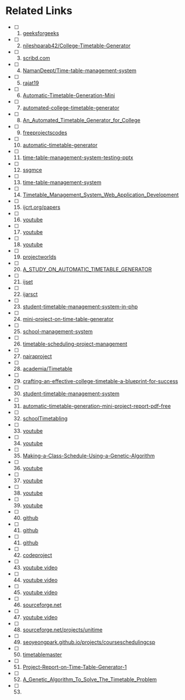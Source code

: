 # Related Links

- [ ] 1. [geeksforgeeks](https://www.geeksforgeeks.org/timetable-generating-system-uml-diagram/)
- [ ] 2. [nileshparab42/College-Timetable-Generator](https://github.com/nileshparab42/College-Timetable-Generator)
- [ ] 3. [scribd.com](https://www.scribd.com/document/436226179/Time-Table-Managment-docx)
- [ ] 4. [NamanDeept/Time-table-management-system](https://github.com/NamanDeept/Time-table-management-system)
- [ ] 5. [rajat19](https://rajat19.github.io/TimeTable/)
- [ ] 6. [Automatic-Timetable-Generation-Mini](https://www.scribd.com/document/408248380/229488730-Automatic-Timetable-Generation-Mini-Project-Report-converted-docx)
- [ ] 7. [automated-college-timetable-generator](https://www.studocu.com/in/document/bharathidasan-university/msc-biology/automated-college-timetable-generator/57198237)
- [ ] 8. [An_Automated_Timetable_Generator_for_College](https://www.researchgate.net/publication/381887319_An_Automated_Timetable_Generator_for_College)
- [ ] 9. [freeprojectscodes](https://freeprojectscodes.com/student-timetable-generator-in-php/)
- [ ] 10. [automatic-timetable-generator](https://www.ijraset.com/best-journal/automatic-timetable-generator)
- [ ] 11. [time-table-management-system-testing-pptx](https://www.slideshare.net/slideshow/time-table-management-system-testing-pptx/269648123)
- [ ] 12. [ssgmce](https://www.ssgmce.ac.in/uploads/UG_Projects/cse/202324/Project%20Report%20Gr.%20No.%2007_2023-24.pdf)
- [ ] 13. [time-table-management-system](https://www.slideshare.net/slideshow/time-table-management-system-116501736/116501736)
- [ ] 14. [Timetable_Management_System_Web_Application_Development](https://www.academia.edu/44361537/Timetable_Management_System_Web_Application_Development)
- [ ] 15. [ijcrt.org/papers](https://ijcrt.org/papers/IJCRT_184440.pdf)
- [ ] 16. [youtube](https://youtu.be/aMz2gP2Z4Qw?si=D_ynRMuSJaAqax2J)
- [ ] 17. [youtube](https://youtu.be/XIYdVPKQpiQ?si=vL76rxwKKt2EWYnZ)
- [ ] 18. [youtube](https://youtu.be/aMz2gP2Z4Qw?si=PhPu_wxcuiv-xrNn)
- [ ] 19. [projectworlds](https://projectworlds.in/online-time-table-generator-php-mysql/)
- [ ] 20. [A_STUDY_ON_AUTOMATIC_TIMETABLE_GENERATOR](https://www.researchgate.net/publication/326265336_A_STUDY_ON_AUTOMATIC_TIMETABLE_GENERATOR)
- [ ] 21. [ijset](https://www.ijset.in/wp-content/uploads/IJSET_V9_issue1_141.pdf)
- [ ] 22. [ijarsct](https://ijarsct.co.in/Paper9370.pdf)
- [ ] 23. [student-timetable-management-system-in-php](https://code-projects.org/student-timetable-management-system-in-php-with-source-code/)
- [ ] 24. [mini-project-on-time-table-generator](https://1000projects.org/mini-project-on-time-table-generator.html)
- [ ] 25. [school-management-system](https://camudigitalcampus.com/school-management-system/everything-you-need-to-know-about-time-table-management)
- [ ] 26. [timetable-scheduling-project-management](https://ivypanda.com/essays/timetable-scheduling-project-management/)
- [ ] 27. [nairaproject](https://nairaproject.com/projects/2293.html)
- [ ] 28. [academia/Timetable](https://www.academia.edu/38987635/Timetable)
- [ ] 29. [crafting-an-effective-college-timetable-a-blueprint-for-success](https://blog.geetauniversity.edu.in/crafting-an-effective-college-timetable-a-blueprint-for-success/)
- [ ] 30. [student-timetable-management-system](https://www.sourcecodester.com/php/12832/student-timetable-management-system.html)
- [ ] 31. [automatic-timetable-generation-mini-project-report-pdf-free](https://pdfcoffee.com/automatic-timetable-generation-mini-project-report-pdf-free.html)
- [ ] 32. [schoolTimetabling](https://www.optaplanner.org/learn/useCases/schoolTimetabling.html)
- [ ] 33. [youtube](https://youtu.be/asstH5H223Y?si=19ta8SvZdn_Vv085)
- [ ] 34. [youtube](https://youtu.be/Jc-9LtB-EUc?si=KxeWimFoSCEk0DqR)
- [ ] 35. [Making-a-Class-Schedule-Using-a-Genetic-Algorithm](https://www.codeproject.com/Articles/23111/Making-a-Class-Schedule-Using-a-Genetic-Algorithm)
- [ ] 36. [youtube](https://youtu.be/8NrNX_jCkjw?si=feec5NRP2oHMI61u)
- [ ] 37. [youtube](https://youtu.be/H5f-MIZPPd8?si=vuGAdHxx8zMRC5f5)
- [ ] 38. [youtube](https://youtu.be/cwDP9m3XeLs?si=vRRzrSs5P9bn8VaZ)
- [ ] 39. [youtube](https://youtu.be/9xmKlF-leWs?si=lJhWiDO2xKIa3G3n)
- [ ] 40. [github](https://github.com/Avishk12/timelog-ai-scheduler.git)
- [ ] 41. [github](https://github.com/anshi02/schedule_it.git)
- [ ] 41. [github](https://github.com/CankayaUniversity/ceng-407-408-2017-2018-project-exam-proctor-and-class-assignment/blob/master/407_ProjectReport.pdf)
- [ ] 42. [codeproject](https://www.codeproject.com/KB/recipes/GaClassSchedule.aspx)
- [ ] 43. [youtube video ](https://youtu.be/aMz2gP2Z4Qw?si=4VMuSFtYKRfnVIBq)
- [ ] 44. [youtube video](https://youtu.be/ucaiQtu6qoo?si=4EB1Zunm_6M3qrHr)
- [ ] 45. [youtube video](https://youtu.be/r2Z9zEHHKcg?si=puBgCdyBzSSk0vD6)
- [ ] 46. [sourceforge.net](https://sourceforge.net/projects/collegetimetable/)
- [ ] 47. [youtube video](https://youtu.be/xEGrgDTqgWM?si=gJCIi46euZ-IEcH2)
- [ ] 48. [sourceforge.net/projects/unitime](https://sourceforge.net/projects/unitime/)
- [ ] 49. [seoyeongpark.github.io/projects/courseschedulingcsp](https://seoyeongpark.github.io/projects/courseschedulingcsp/)
- [ ] 50. [timetablemaster](https://www.timetablemaster.com/guides/school-timetable-complete-guide)
- [ ] 51. [Project-Report-on-Time-Table-Generator-1](https://www.scribd.com/doc/56810488/Project-Report-on-Time-Table-Generator-1)
- [ ] 52. [A_Genetic_Algorithm_To_Solve_The_Timetable_Problem](https://www.researchgate.net/publication/2253354_A_Genetic_Algorithm_To_Solve_The_Timetable_Problem)
- [ ] 53. []()